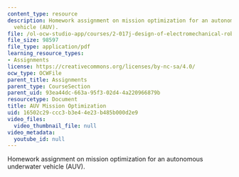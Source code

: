 ```yaml
---
content_type: resource
description: Homework assignment on mission optimization for an autonomous underwater
  vehicle (AUV).
file: /ol-ocw-studio-app/courses/2-017j-design-of-electromechanical-robotic-systems-fall-2009/16502c29ccc3b3e44e23b485b000d2e9_MIT2_017JF09_p24.pdf
file_size: 98597
file_type: application/pdf
learning_resource_types:
- Assignments
license: https://creativecommons.org/licenses/by-nc-sa/4.0/
ocw_type: OCWFile
parent_title: Assignments
parent_type: CourseSection
parent_uid: 93ea44dc-663a-95f3-02d4-4a220966879b
resourcetype: Document
title: AUV Mission Optimization
uid: 16502c29-ccc3-b3e4-4e23-b485b000d2e9
video_files:
  video_thumbnail_file: null
video_metadata:
  youtube_id: null
---
```

Homework assignment on mission optimization for an autonomous underwater vehicle (AUV).